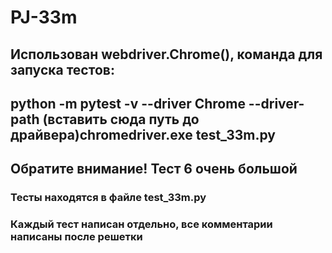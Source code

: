 # PJ-33m
## Использован webdriver.Chrome(), команда для запуска тестов:
## python -m pytest -v --driver Chrome --driver-path (вставить сюда путь до драйвера)chromedriver.exe test_33m.py
## Обратите внимание! Тест 6 очень большой
### Тесты находятся в файле test_33m.py
### Каждый тест написан отдельно, все комментарии написаны после решетки
